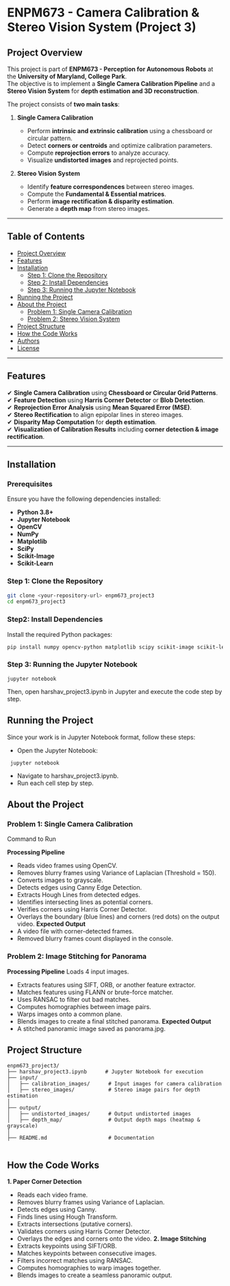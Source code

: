 # **ENPM673 - Camera Calibration & Stereo Vision System (Project 3)**

## **Project Overview**
This project is part of **ENPM673 - Perception for Autonomous Robots** at the **University of Maryland, College Park**.  
The objective is to implement a **Single Camera Calibration Pipeline** and a **Stereo Vision System** for **depth estimation and 3D reconstruction**.

The project consists of **two main tasks**:

1. **Single Camera Calibration**
   - Perform **intrinsic and extrinsic calibration** using a chessboard or circular pattern.
   - Detect **corners or centroids** and optimize calibration parameters.
   - Compute **reprojection errors** to analyze accuracy.
   - Visualize **undistorted images** and reprojected points.

2. **Stereo Vision System**
   - Identify **feature correspondences** between stereo images.
   - Compute the **Fundamental & Essential matrices**.
   - Perform **image rectification & disparity estimation**.
   - Generate a **depth map** from stereo images.

---

## **Table of Contents**
- [Project Overview](#project-overview)
- [Features](#features)
- [Installation](#installation)
  - [Step 1: Clone the Repository](#step-1-clone-the-repository)
  - [Step 2: Install Dependencies](#step-2-install-dependencies)
  - [Step 3: Running the Jupyter Notebook](#step-3-running-the-jupyter-notebook)
- [Running the Project](#running-the-project)
- [About the Project](#About-the-project)
  - [Problem 1: Single Camera Calibration](#problem-1-single-camera-calibration)
  - [Problem 2: Stereo Vision System](#problem-2-stereo-vision-system)
- [Project Structure](#project-structure)
- [How the Code Works](#how-the-code-works)
- [Authors](#authors)
- [License](#license)

---

## **Features**
✔ **Single Camera Calibration** using **Chessboard or Circular Grid Patterns**.  
✔ **Feature Detection** using **Harris Corner Detector** or **Blob Detection**.  
✔ **Reprojection Error Analysis** using **Mean Squared Error (MSE)**.  
✔ **Stereo Rectification** to align epipolar lines in stereo images.  
✔ **Disparity Map Computation** for **depth estimation**.  
✔ **Visualization of Calibration Results** including **corner detection & image rectification**.  

---

## **Installation**
### **Prerequisites**
Ensure you have the following dependencies installed:
- **Python 3.8+**
- **Jupyter Notebook**
- **OpenCV**
- **NumPy**
- **Matplotlib**
- **SciPy**
- **Scikit-Image**
- **Scikit-Learn**

### **Step 1: Clone the Repository**
```bash
git clone <your-repository-url> enpm673_project3
cd enpm673_project3
```
### **Step2: Install Dependencies**
Install the required Python packages:

```bash
pip install numpy opencv-python matplotlib scipy scikit-image scikit-learn


```

### **Step 3: Running the Jupyter Notebook**
```
jupyter notebook

```
Then, open harshav_project3.ipynb in Jupyter and execute the code step by step.
## **Running the Project**
Since your work is in Jupyter Notebook format, follow these steps:
- Open the Jupyter Notebook:
```
 jupyter notebook 
 ```
- Navigate to harshav_project3.ipynb.
- Run each cell step by step.

## **About the Project**
### **Problem 1: Single Camera Calibration**
Command to Run

**Processing Pipeline**
- Reads video frames using OpenCV.
- Removes blurry frames using Variance of Laplacian (Threshold = 150).
- Converts images to grayscale.
- Detects edges using Canny Edge Detection.
- Extracts Hough Lines from detected edges.
- Identifies intersecting lines as potential corners.
- Verifies corners using Harris Corner Detector.
- Overlays the boundary (blue lines) and corners (red dots) on the output video.
**Expected Output**
- A video file with corner-detected frames.
- Removed blurry frames count displayed in the console.

### **Problem 2: Image Stitching for Panorama**

**Processing Pipeline**
Loads 4 input images.
- Extracts features using SIFT, ORB, or another feature extractor.
- Matches features using FLANN or brute-force matcher.
- Uses RANSAC to filter out bad matches.
- Computes homographies between image pairs.
- Warps images onto a common plane.
- Blends images to create a final stitched panorama.
**Expected Output**
- A stitched panoramic image saved as panorama.jpg.

## **Project Structure**
```
enpm673_project3/
├── harshav_project3.ipynb      # Jupyter Notebook for execution
├── input/
│   ├── calibration_images/      # Input images for camera calibration
│   ├── stereo_images/           # Stereo image pairs for depth estimation
│
├── output/
│   ├── undistorted_images/      # Output undistorted images
│   ├── depth_map/               # Output depth maps (heatmap & grayscale)
│
├── README.md                    # Documentation


```

## **How the Code Works**
**1. Paper Corner Detection**
- Reads each video frame.
- Removes blurry frames using Variance of Laplacian.
- Detects edges using Canny.
- Finds lines using Hough Transform.
- Extracts intersections (putative corners).
- Validates corners using Harris Corner Detector.
- Overlays the edges and corners onto the video.
**2. Image Stitching**
- Extracts keypoints using SIFT/ORB.
- Matches keypoints between consecutive images.
- Filters incorrect matches using RANSAC.
- Computes homographies to warp images together.
- Blends images to create a seamless panoramic output.
